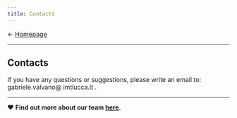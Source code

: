 ```yaml
---
title: Contacts
---
```

&larr; [Homepage](https://gvalvano.github.io/wss-multiscale-adversarial-attention-gates)

-----------------------------
## Contacts

<style type="text/css">
span.spamprotection {display:none;}
</style>

If you have any questions or suggestions, please write an email to: gabriele&period;valvano<span class="spamprotection">.no.way.bots.get.this</span>&#64; imtlucca&period;it .

-----------------------------
&hearts; **Find out more about our team [here](https://tsaftarislab.github.io/team/).**
